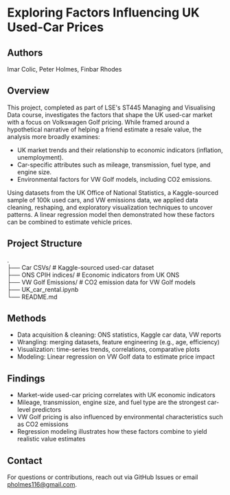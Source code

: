 # Exploring Factors Influencing UK Used-Car Prices

## Authors

Imar Colic, Peter Holmes, Finbar Rhodes

## Overview

This project, completed as part of LSE's ST445 Managing and Visualising Data course, investigates the factors that shape the UK used-car market with a focus on Volkswagen Golf pricing. While framed around a hypothetical narrative of helping a friend estimate a resale value, the analysis more broadly examines:
- UK market trends and their relationship to economic indicators (inflation, unemployment).
- Car-specific attributes such as mileage, transmission, fuel type, and engine size.
- Environmental factors for VW Golf models, including CO2 emissions.

Using datasets from the UK Office of National Statistics, a Kaggle-sourced sample of 100k used cars, and VW emissions data, we applied data cleaning, reshaping, and exploratory visualization techniques to uncover patterns. A linear regression model then demonstrated how these factors can be combined to estimate vehicle prices.

## Project Structure

.\
├── Car CSVs/             # Kaggle-sourced used-car dataset \
├── ONS CPIH indices/     # Economic indicators from UK ONS \
├── VW Golf Emissions/    # CO2 emission data for VW Golf models \
├── UK_car_rental.ipynb\
└── README.md

## Methods

- Data acquisition & cleaning: ONS statistics, Kaggle car data, VW reports
- Wrangling: merging datasets, feature engineering (e.g., age, efficiency)
- Visualization: time-series trends, correlations, comparative plots
- Modeling: Linear regression on VW Golf data to estimate price impact

## Findings

- Market-wide used-car pricing correlates with UK economic indicators
- Mileage, transmission, engine size, and fuel type are the strongest car-level predictors
- VW Golf pricing is also influenced by environmental characteristics such as CO2 emissions
- Regression modeling illustrates how these factors combine to yield realistic value estimates

## Contact

For questions or contributions, reach out via GitHub Issues or email pholmes116@gmail.com.

